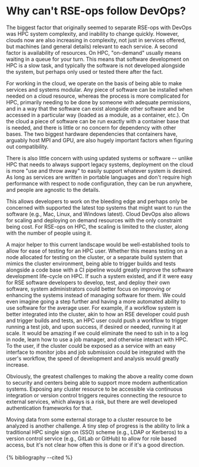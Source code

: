 # Why can't RSE-ops follow DevOps?

The biggest factor that originally seemed to separate RSE-ops with
DevOps was HPC system complexity, and inability to change quickly.
However, clouds now are also increasing in complexity, not just in
services offered, but machines (and general details) relevant to each
service. A second factor is availability of resources. On HPC,
\"on-demand\" usually means waiting in a queue for your turn. This means
that software development on HPC is a slow task, and typically the
software is not developed alongside the system, but perhaps only used or
tested there after the fact.

For working in the cloud, we operate on the basis of being able to make
services and systems modular. Any piece of software can be installed
when needed on a cloud resource, whereas the process is more complicated
for HPC, primarily needing to be done by someone with adequate
permissions, and in a way that the software can exist alongside other
software and be accessed in a particular way (loaded as a module, as a
container, etc.). On the cloud a piece of software can be run exactly
with a container base that is needed, and there is little or no concern
for dependency with other bases. The two biggest hardware dependencies
that containers have, arguably host MPI and GPU, are also hugely
important factors when figuring out compatibility.

There is also little concern with using updated systems or software --
unlike HPC that needs to always support legacy systems, deployment on
the cloud is more \"use and throw away\" to easily support whatever
system is desired. As long as services are written in portable languages
and don't require high performance with respect to node configuration,
they can be run anywhere, and people are agnostic to the details.

This allows developers to work on the bleeding edge and perhaps only be
concerned with supported the latest top systems that might want to run
the software (e.g., Mac, Linux, and Windows latest). Cloud DevOps also
allows for scaling and deploying on demand resources with the only
constraint being cost. For RSE-ops on HPC, the scaling is limited to the
cluster, along with the number of people using it.

A major helper to this current landscape would be well-established tools
to allow for ease of testing for an HPC user. Whether this means testing
on a node allocated for testing on the cluster, or a separate build
system that mimics the cluster environment, being able to trigger builds
and tests alongside a code base with a CI pipeline would greatly improve
the software development life-cycle on HPC. If such a system existed,
and if it were easy for RSE software developers to develop, test, and
deploy their own software, system administrators could better focus on
improving or enhancing the systems instead of managing software for
them. We could even imagine going a step further and having a more
automated ability to use software for the average user. For example, if
a workflow system is better integrated into the cluster, akin to how an
RSE developer could push and trigger builds and tests, an HPC user could
push a workflow to trigger running a test job, and upon success, if
desired or needed, running it at scale. It would be amazing if we could
eliminate the need to ssh in to a log in node, learn how to use a job
manager, and otherwise interact with HPC. To the user, if the cluster
could be exposed as a service with an easy interface to monitor jobs and
job submission could be integrated with the user's workflow, the speed
of development and analysis would greatly increase.

Obviously, the greatest challenges to making the above a reality come
down to security and centers being able to support more modern
authentication systems. Exposing any cluster resource to be accessible
via continuous integration or version control triggers requires
connecting the resource to external services, which always is a risk,
but there are well developed authentication frameworks for that.

Moving data from some external storage to a cluster resource to be
analyzed is another challenge. A tiny step of progress is the ability to
link a traditional HPC single sign on (SSO) scheme (e.g., LDAP or
Kerberos) to a version control service (e.g., GitLab or GitHub) to allow
for role based access, but it's not clear how often this is done or if
it's a good direction.
<br><br>
{% bibliography --cited %}